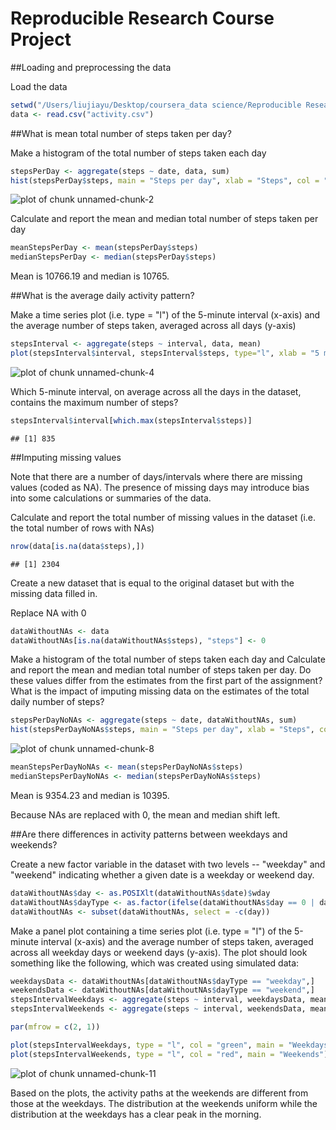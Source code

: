 Reproducible Research Course Project
========================================================

##Loading and preprocessing the data

Load the data 


```r
setwd("/Users/liujiayu/Desktop/coursera_data science/Reproducible Research")
data <- read.csv("activity.csv")
```


##What is mean total number of steps taken per day?

Make a histogram of the total number of steps taken each day


```r
stepsPerDay <- aggregate(steps ~ date, data, sum)
hist(stepsPerDay$steps, main = "Steps per day", xlab = "Steps", col = "blue", breaks = 8)
```

![plot of chunk unnamed-chunk-2](figure/unnamed-chunk-2-1.png) 

Calculate and report the mean and median total number of steps taken per day


```r
meanStepsPerDay <- mean(stepsPerDay$steps)
medianStepsPerDay <- median(stepsPerDay$steps)
```

Mean is 10766.19 and median is 10765.


##What is the average daily activity pattern?

Make a time series plot (i.e. type = "l") of the 5-minute interval (x-axis) and the average number of steps taken, averaged across all days (y-axis)


```r
stepsInterval <- aggregate(steps ~ interval, data, mean)
plot(stepsInterval$interval, stepsInterval$steps, type="l", xlab = "5 min - interval", ylab = "Average steps", main = "Average Daily Activity Pattern", col = "blue")
```

![plot of chunk unnamed-chunk-4](figure/unnamed-chunk-4-1.png) 

Which 5-minute interval, on average across all the days in the dataset, contains the maximum number of steps?


```r
stepsInterval$interval[which.max(stepsInterval$steps)]
```

```
## [1] 835
```

##Imputing missing values

Note that there are a number of days/intervals where there are missing values (coded as NA). The presence of missing days may introduce bias into some calculations or summaries of the data.

Calculate and report the total number of missing values in the dataset (i.e. the total number of rows with NAs)


```r
nrow(data[is.na(data$steps),])
```

```
## [1] 2304
```


Create a new dataset that is equal to the original dataset but with the missing data filled in.

Replace NA with 0


```r
dataWithoutNAs <- data
dataWithoutNAs[is.na(dataWithoutNAs$steps), "steps"] <- 0
```


Make a histogram of the total number of steps taken each day and Calculate and report the mean and median total number of steps taken per day. Do these values differ from the estimates from the first part of the assignment? What is the impact of imputing missing data on the estimates of the total daily number of steps?


```r
stepsPerDayNoNAs <- aggregate(steps ~ date, dataWithoutNAs, sum)
hist(stepsPerDayNoNAs$steps, main = "Steps per day", xlab = "Steps", col = "blue", breaks = 8)
```

![plot of chunk unnamed-chunk-8](figure/unnamed-chunk-8-1.png) 



```r
meanStepsPerDayNoNAs <- mean(stepsPerDayNoNAs$steps)
medianStepsPerDayNoNAs <- median(stepsPerDayNoNAs$steps)
```

Mean is 9354.23 and median is 10395.

Because NAs are replaced with 0, the mean and median shift left.


##Are there differences in activity patterns between weekdays and weekends?

Create a new factor variable in the dataset with two levels -- "weekday" and "weekend" indicating whether a given date is a weekday or weekend day.


```r
dataWithoutNAs$day <- as.POSIXlt(dataWithoutNAs$date)$wday
dataWithoutNAs$dayType <- as.factor(ifelse(dataWithoutNAs$day == 0 | dataWithoutNAs$day == 6, "weekend", "weekday"))
dataWithoutNAs <- subset(dataWithoutNAs, select = -c(day))
```

Make a panel plot containing a time series plot (i.e. type = "l") of the 5-minute interval (x-axis) and the average number of steps taken, averaged across all weekday days or weekend days (y-axis). The plot should look something like the following, which was created using simulated data:


```r
weekdaysData <- dataWithoutNAs[dataWithoutNAs$dayType == "weekday",]
weekendsData <- dataWithoutNAs[dataWithoutNAs$dayType == "weekend",]
stepsIntervalWeekdays <- aggregate(steps ~ interval, weekdaysData, mean)
stepsIntervalWeekends <- aggregate(steps ~ interval, weekendsData, mean)

par(mfrow = c(2, 1))

plot(stepsIntervalWeekdays, type = "l", col = "green", main = "Weekdays")
plot(stepsIntervalWeekends, type = "l", col = "red", main = "Weekends")
```

![plot of chunk unnamed-chunk-11](figure/unnamed-chunk-11-1.png) 

Based on the plots, the activity paths at the weekends are different from those at the weekdays. The distribution at the weekends uniform while the distribution at the weekdays has a clear peak in the morning.



